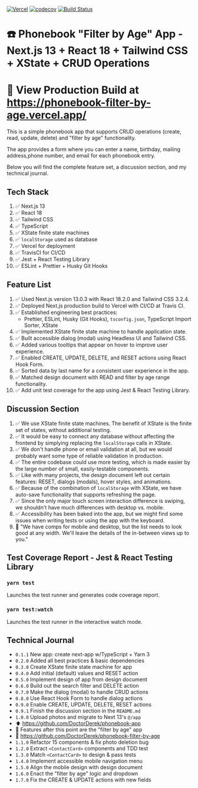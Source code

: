 [![Vercel](https://therealsujitk-vercel-badge.vercel.app/?app=phonebook-filter-by-age)](https://phonebook-filter-by-age.vercel.app/) [![codecov](https://codecov.io/gh/DoctorDerek/phonebook-filter-by-age/branch/main/graph/badge.svg?token=7VDUW7TGZN)](https://codecov.io/gh/DoctorDerek/phonebook-filter-by-age) [![Build Status](https://app.travis-ci.com/DoctorDerek/phonebook-filter-by-age.svg?token=TMyceqi9yYWX3rDHdqVD&branch=main)](https://app.travis-ci.com/DoctorDerek/phonebook-filter-by-age)

# ☎️ Phonebook "Filter by Age" App - Next.js 13 + React 18 + Tailwind CSS + XState + CRUD Operations

# 👀 View Production Build at https://phonebook-filter-by-age.vercel.app/

This is a simple phonebook app that supports CRUD operations (create, read, update, delete) and "filter by age" functionality.

The app provides a form where you can enter a name, birthday, mailing address,phone number, and email for each phonebook entry.

Below you will find the complete feature set, a discussion section, and my technical journal.

## Tech Stack

1. ✅ Next.js 13
1. ✅ React 18
1. ✅ Tailwind CSS
1. ✅ TypeScript
1. ✅ XState finite state machines
1. ✅ `localStorage` used as database
1. ✅ Vercel for deployment
1. ✅ TravisCI for CI/CD
1. ✅ Jest + React Testing Library
1. ✅ ESLint + Prettier + Husky Git Hooks

## Feature List

1. ✅ Used Next.js version 13.0.3 with React 18.2.0 and Tailwind CSS 3.2.4.
1. ✅ Deployed Next.js production build to Vercel with CI/CD at Travis CI.
1. ✅ Established engineering best practices:
   - Prettier, ESLint, Husky (Git Hooks), `tsconfig.json`, TypeScript Import Sorter, XState
1. ✅ Implemented XState finite state machine to handle application state.
1. ✅ Built accessible dialog (modal) using Headless UI and Tailwind CSS.
1. ✅ Added various tooltips that appear on hover to improve user experience.
1. ✅ Enabled CREATE, UPDATE, DELETE, and RESET actions using React Hook Form.
1. ✅ Sorted data by last name for a consistent user experience in the app.
1. ✅ Matched design document with READ and filter by age range functionality.
1. ✅ Add unit test coverage for the app using Jest & React Testing Library.

## Discussion Section

1. ✅ We use XState finite state machines. The benefit of XState is the finite set of states, without additional testing.
2. ✅ It would be easy to connect any database without affecting the frontend by simplying replacing the `localStorage` calls in XState.
3. ✅ We don't handle phone or email validation at all, but we would probably want some type of reliable validation in production.
4. ✅ The entire codebase could use more testing, which is made easier by the large number of small, easily-testable components.
5. ✅ Like with many projects, the design document left out certain features: RESET, dialogs (modals), hover styles, and animations.
6. ✅ Because of the combination of `localStorage` with XState, we have auto-save functionality that supports refreshing the page.
7. ✅ Since the only major touch screen interaction difference is swiping, we shouldn't have much differences with desktop vs. mobile.
8. ✅ Accessibility has been baked into the app, but we might find some issues when writing tests or using the app with the keyboard.
9. 🌠 "We have comps for mobile and desktop, but the list needs to look good at any width. We'll leave the details of the in-between views up to you."

## Test Coverage Report - Jest & React Testing Library

### `yarn test`

Launches the test runner and generates code coverage report.

### `yarn test:watch`

Launches the test runner in the interactive watch mode.

## Technical Journal

- `0.1.1` New app: create next-app w/TypeScript + Yarn 3
- `0.2.0` Added all best practices & basic dependencies
- `0.3.0` Create XState finite state machine for app
- `0.4.0` Add initial (default) values and RESET action
- `0.5.0` Implement design of app from design document
- `0.6.0` Build out the search filter and DELETE action
- `0.7.0` Make the dialog (modal) to handle CRUD actions
- `0.8.0` Use React Hook Form to handle dialog actions
- `0.9.0` Enable CREATE, UPDATE, DELETE, RESET actions
- `0.9.1` Finish the discussion section in the `README.md`
- `1.0.0` Upload photos and migrate to Next 13's `@/app`
- ⬆️ https://github.com/DoctorDerek/phonebook-app
- 🧠 Features after this point are the "filter by age" app
- 🔽 https://github.com/DoctorDerek/phonebook-filter-by-age
- `1.1.0` Refactor 15 components & fix photo deletion bug
- `1.2.0` Extract `<ContactCard>` components and TDD test
- `1.3.0` Match `<ContactCard>` to design & pass tests
- `1.4.0` Implement accessible mobile navigation menu
- `1.5.0` Align the mobile design with design document
- `1.6.0` Enact the "filter by age" logic and dropdown
- `1.7.0` Fix the CREATE & UPDATE actions with new fields
